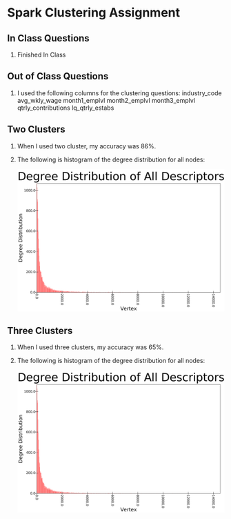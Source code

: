 # Spark Clustering Assignment  

## In Class Questions

1. Finished In Class

## Out of Class Questions

1. I used the following columns for the clustering questions: industry_code avg_wkly_wage month1_emplvl month2_emplvl month3_emplvl qtrly_contributions lq_qtrly_estabs

## Two Clusters

1. When I used two cluster, my accuracy was 86%.

1. The following is histogram of the degree distribution for all nodes:

	![alt text](/images/degDistMajor)

## Three Clusters

1. When I used three clusters, my accuracy was 65%.

1. The following is histogram of the degree distribution for all nodes:

	![alt text](/images/degDistMajor)


























































































































































